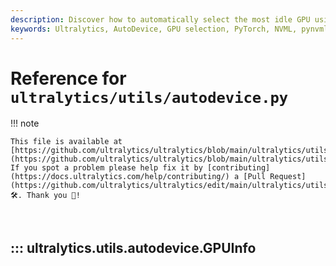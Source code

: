 ```yaml
---
description: Discover how to automatically select the most idle GPU using PyTorch and NVIDIA (nvidia-ml-py) with this AutoDevice script. Ideal for optimizing GPU usage in deep learning and computer vision tasks.
keywords: Ultralytics, AutoDevice, GPU selection, PyTorch, NVML, pynvml, GPU monitoring, CUDA, deep learning, idle GPU, memory utilization, temperature, power usage
---
```


# Reference for `ultralytics/utils/autodevice.py`

!!! note

    This file is available at [https://github.com/ultralytics/ultralytics/blob/main/ultralytics/utils/autodevice.py](https://github.com/ultralytics/ultralytics/blob/main/ultralytics/utils/autodevice.py). If you spot a problem please help fix it by [contributing](https://docs.ultralytics.com/help/contributing/) a [Pull Request](https://github.com/ultralytics/ultralytics/edit/main/ultralytics/utils/autodevice.py) 🛠️. Thank you 🙏!

<br>

## ::: ultralytics.utils.autodevice.GPUInfo

<br><br>
